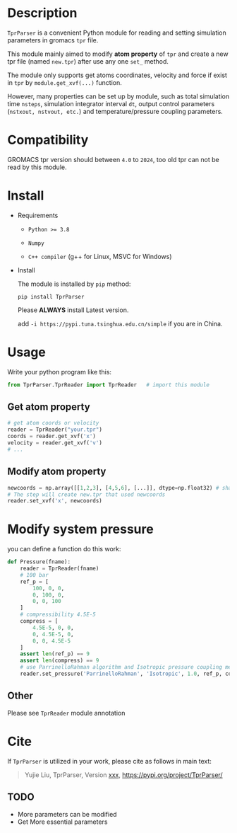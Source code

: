 # Description

`TprParser` is a convenient Python module for reading and setting simulation parameters in gromacs `tpr` file.

This module mainly aimed to modify **atom property** of `tpr` and create a new tpr file (named `new.tpr`) after use any one `set_` method. 

The module only supports get atoms coordinates, velocity and force if exist in `tpr` by `module.get_xvf(...)` function. 

However, many properties can be set up by module, such as total simulation time `nsteps`, simulation integrator interval `dt`, output control parameters (`nstxout, nstvout, etc.`) and temperature/pressure coupling parameters.

# Compatibility
GROMACS tpr version should between `4.0` to `2024`, too old tpr can not be read by this module.

# Install

* Requirements

  * `Python >= 3.8`

  * `Numpy`

  * `C++ compiler` (g++ for Linux, MSVC for Windows)

* Install

  The module is installed by `pip` method:

  ```
  pip install TprParser
  ```

  Please **ALWAYS** install Latest version.

  add `-i https://pypi.tuna.tsinghua.edu.cn/simple` if you are in China.

# Usage

Write your python program like this:

```python
from TprParser.TprReader import TprReader	# import this module
```

## Get atom property


```python
# get atom coords or velocity
reader = TprReader("your.tpr")
coords = reader.get_xvf('x')
velocity = reader.get_xvf('v')
# ...
```



## Modify atom property

```python
newcoords = np.array([[1,2,3], [4,5,6], [...]], dtype=np.float32) # shape= N*3
# The step will create new.tpr that used newcoords
reader.set_xvf('x', newcoords)
```



# Modify system pressure

you can define a function do this work:

```Python
def Pressure(fname):
    reader = TprReader(fname)
    # 100 bar
    ref_p = [
        100, 0, 0,
        0, 100, 0,
        0, 0, 100
    ]
    # compressibility 4.5E-5
    compress = [
        4.5E-5, 0, 0,
        0, 4.5E-5, 0,
        0, 0, 4.5E-5
    ]
    assert len(ref_p) == 9
    assert len(compress) == 9
    # use ParrinelloRahman algorithm and Isotropic pressure coupling method
    reader.set_pressure('ParrinelloRahman', 'Isotropic', 1.0, ref_p, compress)

```



## Other

Please see `TprReader` module annotation


# Cite
If `TprParser` is utilized in your work, please cite as follows in main text:

> Yujie Liu, TprParser, Version [xxx](), https://pypi.org/project/TprParser/


## TODO

* More parameters can be modified
* Get More essential parameters 

